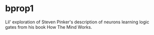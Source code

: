 # bprop1

Lil' exploration of Steven Pinker's description of neurons learning logic gates
from his book How The Mind Works.